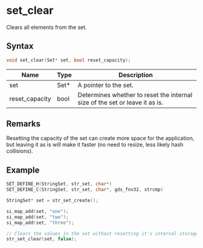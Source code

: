 # set_clear

Clears all elements from the set.

## Syntax

```c
void set_clear(Set* set, bool reset_capacity);
```

| Name | Type | Description |
| --- | --- | --- |
| set | Set* | A pointer to the set. |
| reset_capacity | bool | Determines whether to reset the internal size of the set or leave it as is. |

## Remarks

Resetting the capacity of the set can create more space for the application, but leaving it as is will make it faster (no need to resize, less likely hash collisions).

## Example

```c
SET_DEFINE_H(StringSet, str_set, char*)
SET_DEFINE_C(StringSet, str_set, char*, gds_fnv32, strcmp)

StringSet* set = str_set_create();

si_map_add(set, "one");
si_map_add(set, "two");
si_map_add(set, "three");

// Clears the values in the set without resetting it's internal storage.
str_set_clear(set, false);
```